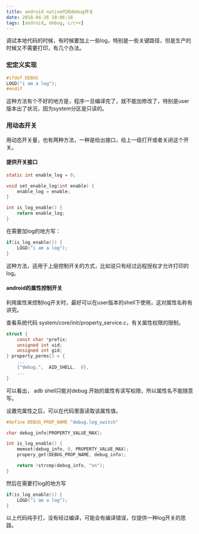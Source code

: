 ```yaml
---
title: android native代码debug开关
date: 2018-04-26 18:06:18
tags: [android, debug, c/c++]
---
```


调试本地代码的时候，有时候要加上一些log，特别是一些关键路径，但是生产的时候又不需要打印，有几个办法。

### 宏定义实现

```c
#ifdef DEBUG
LOGD("i am a log");
#endif
```

这种方法有个不好的地方是，程序一旦编译完了，就不能加修改了，特别是user版本出了状况，因为system分区是只读的。

<!-- more -->
### 用动态开关

用动态开关量，也有两种方法，一种是给出接口，给上一级打开或者关闭这个开关。

#### 提供开关接口
```c
static int enable_log = 0;

void set_enable_log(int enable) {
    enable_log = enable;
}

int is_log_enable() {
    return enable_log;
}
```
在需要加log的地方写：
```c
if(is_log_enable()) {
    LOGD("i am a log");
}
```
这种方法，适用于上层控制开关的方式，比如说只有经过远程授权才允许打印的log。

#### android的属性控制开关

利用属性来控制log开关时，最好可以在user版本的shell下使用，这对属性名称有讲究。

查看系统代码 system/core/init/property_service.c，有关属性权限的限制。
```c
struct {
    const char *prefix;
    unsigned int uid;
    unsigned int gid;
} property_perms[] = {
    ...
    {"debug.",  AID_SHELL,  0},
    ...
}
```
可以看出， adb shell只能对debug.开始的属性有读写权限，所以属性名不能随意写。

设置完属性之后，可以在代码里面读取该属性值。
```c
#define DEBUG_PROP_NAME "debug.log_switch"

char debug_info[PROPERTY_VALUE_MAX];

int is_log_enable() {
    memset(debug_info, 0, PROPERTY_VALUE_MAX);
    propery_get(DEBUG_PROP_NAME, debug_info);

    return !strcmp(debug_info, "on");
}
```
然后在需要打log的地方写
```c
if(is_log_enable()) {
    LOGD("i am a log");
}
```

以上代码纯手打，没有经过编译，可能会有编译错误，仅提供一种log开关的思路。